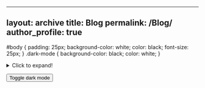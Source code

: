 
---
layout: archive
title:  Blog
permalink: /Blog/
author_profile: true
---

<html>

#body {
  padding: 25px;
  background-color: white;
  color: black;
  font-size: 25px;
}
.dark-mode {
  background-color: black;
  color: white;
}


<body>

<p id="body">
<details>
  <summary>Click to expand!</summary>
  
  under construction
</details>

<button onclick="myFunction()">Toggle dark mode</button>
  </p>

<script>
function myFunction() {
   var element = document.body;
   element.classList.toggle("dark-mode");
}
</script>
  </body>
  </html>

</body>

